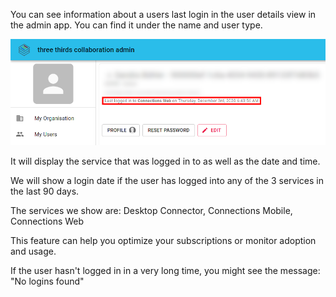 You can see information about a users last login in the user details view in the admin app. You can find it under the name and user type.

![Export User List](/assets/images/screen-shots/admin/last-login.png)

It will display the service that was logged in to as well as the date and time.

We will show a login date if the user has logged into any of the 3 services in the last 90 days.

The services we show are: Desktop Connector, Connections Mobile, Connections Web

This feature can help you optimize your subscriptions or monitor adoption and usage.

If the user hasn't logged in in a very long time, you might see the message: "No logins found"
